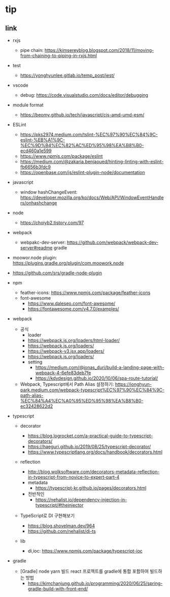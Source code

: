 tip
===

## link
- rxjs
  - pipe chain: https://kimsereyblog.blogspot.com/2018/11/moving-from-chaining-to-piping-in-rxjs.html
- test
  - https://yonghyunlee.gitlab.io/temp_post/jest/
- vscode
    - debug: https://code.visualstudio.com/docs/editor/debugging
- module format
  - https://beomy.github.io/tech/javascript/cjs-amd-umd-esm/
- ESLint
    - https://pks2974.medium.com/tslint-%EC%97%90%EC%84%9C-eslint-%EB%A1%9C-%EC%9D%B4%EC%82%AC%ED%95%98%EA%B8%B0-ecd460a1e599
    - https://www.npmjs.com/package/eslint
    - https://medium.com/@zakaria.benjaoued/hinting-linting-with-eslint-fb6656b3fdc9
    - https://openbase.com/js/eslint-plugin-node/documentation
- javascript
    - window hashChangeEvent: https://developer.mozilla.org/ko/docs/Web/API/WindowEventHandlers/onhashchange
- node
    - https://choiyb2.tistory.com/97
- webpack
    - webpakc-dev-server: https://github.com/webpack/webpack-dev-server#readme
      gradle
- moowor.node plugin: https://plugins.gradle.org/plugin/com.moowork.node
- https://github.com/srs/gradle-node-plugin
- npm
  - feather-icons: https://www.npmjs.com/package/feather-icons
  - font-awesome
    - https://www.daleseo.com/font-awesome/
    - https://fontawesome.com/v4.7.0/examples/
- webpack
    - 공식
        -  loader
        - https://webpack.js.org/loaders/html-loader/
        - https://webpack.js.org/loaders/
        - https://webpack-v3.jsx.app/loaders/
        - https://webpack.js.org/loaders/
        - setting
            - https://medium.com/@jonas_duri/build-a-landing-page-with-webpack-4-6efe83deb7fe
            - https://kdydesign.github.io/2020/10/06/spa-route-tutorial/
    - Webpack, Typescript에서 Path Alias 설정하기: https://jonghyun-park.medium.com/webpack-typescript%EC%97%90%EC%84%9C-path-alias-%EC%84%A4%EC%A0%95%ED%95%98%EA%B8%B0-ec32428622d2

- typescript
    - decorator
        - https://blog.logrocket.com/a-practical-guide-to-typescript-decorators/
        - https://haeguri.github.io/2019/08/25/typescript-decorator/
        - https://www.typescriptlang.org/docs/handbook/decorators.html
    - reflection
        - http://blog.wolksoftware.com/decorators-metadata-reflection-in-typescript-from-novice-to-expert-part-4
        - metadata
            - https://typescript-kr.github.io/pages/decorators.html
        - 전반적인
            - https://nehalist.io/dependency-injection-in-typescript/#theinjector

    - TypeScript로 DI 구현해보기
        - https://blog.shovelman.dev/964
        - https://github.com/nehalist/di-ts
    - lib
        - di,ioc: https://www.npmjs.com/package/typescript-ioc
- gradle
    - [Gradle] node yarn 빌드 react 프로젝트를 gradle에 통합 포함하여 빌드하는 방법
        - https://kimchanjung.github.io/programming/2020/06/25/spring-gradle-build-with-front-end/
